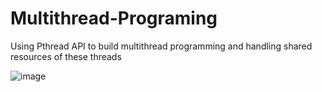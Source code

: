 # Multithread-Programing
Using Pthread API to build multithread programming and handling shared resources of these threads

![image](https://user-images.githubusercontent.com/26475710/125956008-a3f907a1-b37d-4959-a42c-2f26a62be35a.png)

